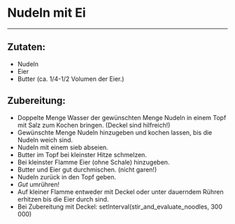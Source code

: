# Nudeln mit Ei
---------------

## Zutaten:

* Nudeln
* Eier
* Butter (ca. 1/4-1/2 Volumen der Eier.)

## Zubereitung:

* Doppelte Menge Wasser der gewünschten Menge Nudeln in einem Topf mit Salz zum Kochen bringen. (Deckel sind hilfreich!)
* Gewünschte Menge Nudeln hinzugeben und kochen lassen, bis die Nudeln weich sind.
* Nudeln mit einem sieb abseien.
* Butter im Topf bei kleinster Hitze schmelzen.
* Bei kleinster Flamme Eier (ohne Schale) hinzugeben.
* Butter und Eier gut durchmischen. (nicht garen!)
* Nudeln zurück in den Topf geben.
* *Gut* umrühren!
* Auf kleiner Flamme entweder mit Deckel oder unter dauerndem Rühren erhitzen bis die Eier durch sind.
* Bei Zubereitung mit Deckel: setInterval(stir_and_evaluate_noodles, 300 000)